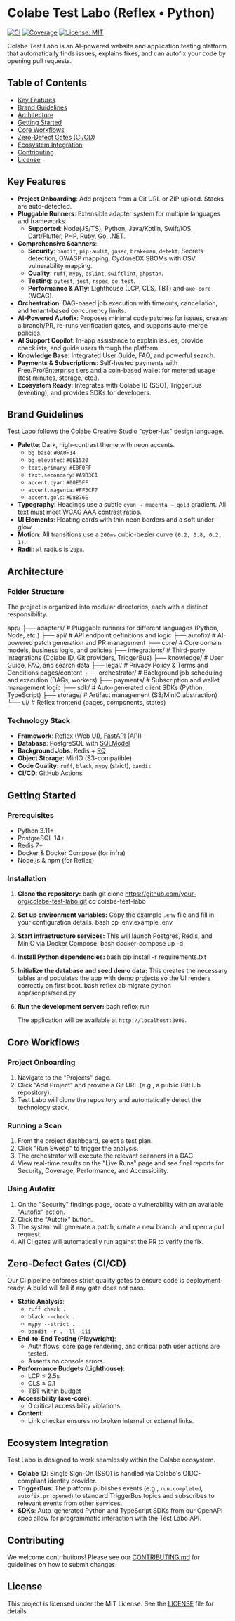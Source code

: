 
# Colabe Test Labo (Reflex • Python)

[![CI](https://github.com/colabe/test-labo/actions/workflows/ci.yml/badge.svg)](https://github.com/colabe/test-labo/actions/workflows/ci.yml)
[![Coverage](https://img.shields.io/codecov/c/github/colabe/test-labo.svg)](https://codecov.io/gh/colabe/test-labo)
[![License: MIT](https://img.shields.io/badge/License-MIT-yellow.svg)](https://opensource.org/licenses/MIT)

Colabe Test Labo is an AI-powered website and application testing platform that automatically finds issues, explains fixes, and can autofix your code by opening pull requests.

## Table of Contents

- [Key Features](#key-features)
- [Brand Guidelines](#brand-guidelines)
- [Architecture](#architecture)
- [Getting Started](#getting-started)
- [Core Workflows](#core-workflows)
- [Zero-Defect Gates (CI/CD)](#zero-defect-gates-cicd)
- [Ecosystem Integration](#ecosystem-integration)
- [Contributing](#contributing)
- [License](#license)

## Key Features

- **Project Onboarding**: Add projects from a Git URL or ZIP upload. Stacks are auto-detected.
- **Pluggable Runners**: Extensible adapter system for multiple languages and frameworks.
  - **Supported**: Node(JS/TS), Python, Java/Kotlin, Swift/iOS, Dart/Flutter, PHP, Ruby, Go, .NET.
- **Comprehensive Scanners**:
  - **Security**: `bandit`, `pip-audit`, `gosec`, `brakeman`, `detekt`. Secrets detection, OWASP mapping, CycloneDX SBOMs with OSV vulnerability mapping.
  - **Quality**: `ruff`, `mypy`, `eslint`, `swiftlint`, `phpstan`.
  - **Testing**: `pytest`, `jest`, `rspec`, `go test`.
  - **Performance & A11y**: Lighthouse (LCP, CLS, TBT) and `axe-core` (WCAG).
- **Orchestration**: DAG-based job execution with timeouts, cancellation, and tenant-based concurrency limits.
- **AI-Powered Autofix**: Proposes minimal code patches for issues, creates a branch/PR, re-runs verification gates, and supports auto-merge policies.
- **AI Support Copilot**: In-app assistance to explain issues, provide checklists, and guide users through the platform.
- **Knowledge Base**: Integrated User Guide, FAQ, and powerful search.
- **Payments & Subscriptions**: Self-hosted payments with Free/Pro/Enterprise tiers and a coin-based wallet for metered usage (test minutes, storage, etc.).
- **Ecosystem Ready**: Integrates with Colabe ID (SSO), TriggerBus (eventing), and provides SDKs for developers.

## Brand Guidelines

Test Labo follows the Colabe Creative Studio "cyber-lux" design language.

- **Palette**: Dark, high-contrast theme with neon accents.
  - `bg.base`: `#0A0F14`
  - `bg.elevated`: `#0E1520`
  - `text.primary`: `#E8F0FF`
  - `text.secondary`: `#A9B3C1`
  - `accent.cyan`: `#00E5FF`
  - `accent.magenta`: `#FF3CF7`
  - `accent.gold`: `#D8B76E`
- **Typography**: Headings use a subtle `cyan → magenta → gold` gradient. All text must meet WCAG AAA contrast ratios.
- **UI Elements**: Floating cards with thin neon borders and a soft under-glow.
- **Motion**: All transitions use a `200ms` cubic-bezier curve `(0.2, 0.8, 0.2, 1)`.
- **Radii**: `xl` radius is `20px`.

## Architecture

### Folder Structure

The project is organized into modular directories, each with a distinct responsibility.


app/
├── adapters/         # Pluggable runners for different languages (Python, Node, etc.)
├── api/              # API endpoint definitions and logic
├── autofix/          # AI-powered patch generation and PR management
├── core/             # Core domain models, business logic, and policies
├── integrations/     # Third-party integrations (Colabe ID, Git providers, TriggerBus)
├── knowledge/        # User Guide, FAQ, and search data
├── legal/            # Privacy Policy & Terms and Conditions pages/content
├── orchestrator/     # Background job scheduling and execution (DAGs, workers)
├── payments/         # Subscription and wallet management logic
├── sdk/              # Auto-generated client SDKs (Python, TypeScript)
├── storage/          # Artifact management (S3/MinIO abstraction)
└── ui/               # Reflex frontend (pages, components, states)


### Technology Stack

- **Framework**: [Reflex](https://reflex.dev/) (Web UI), [FastAPI](https://fastapi.tiangolo.com/) (API)
- **Database**: PostgreSQL with [SQLModel](https://sqlmodel.tiangolo.com/)
- **Background Jobs**: Redis + [RQ](https://python-rq.org/)
- **Object Storage**: MinIO (S3-compatible)
- **Code Quality**: `ruff`, `black`, `mypy` (strict), `bandit`
- **CI/CD**: GitHub Actions

## Getting Started

### Prerequisites

- Python 3.11+
- PostgreSQL 14+
- Redis 7+
- Docker & Docker Compose (for infra)
- Node.js & npm (for Reflex)

### Installation

1.  **Clone the repository:**
    bash
    git clone https://github.com/your-org/colabe-test-labo.git
    cd colabe-test-labo
    

2.  **Set up environment variables:**
    Copy the example `.env` file and fill in your configuration details.
    bash
    cp .env.example .env
    

3.  **Start infrastructure services:**
    This will launch Postgres, Redis, and MinIO via Docker Compose.
    bash
    docker-compose up -d
    

4.  **Install Python dependencies:**
    bash
    pip install -r requirements.txt
    

5.  **Initialize the database and seed demo data:**
    This creates the necessary tables and populates the app with demo projects so the UI renders correctly on first boot.
    bash
    reflex db migrate
    python app/scripts/seed.py
    

6.  **Run the development server:**
    bash
    reflex run
    
    The application will be available at `http://localhost:3000`.

## Core Workflows

### Project Onboarding

1.  Navigate to the "Projects" page.
2.  Click "Add Project" and provide a Git URL (e.g., a public GitHub repository).
3.  Test Labo will clone the repository and automatically detect the technology stack.

### Running a Scan

1.  From the project dashboard, select a test plan.
2.  Click "Run Sweep" to trigger the analysis.
3.  The orchestrator will execute the relevant scanners in a DAG.
4.  View real-time results on the "Live Runs" page and see final reports for Security, Coverage, Performance, and Accessibility.

### Using Autofix

1.  On the "Security" findings page, locate a vulnerability with an available "Autofix" action.
2.  Click the "Autofix" button.
3.  The system will generate a patch, create a new branch, and open a pull request.
4.  All CI gates will automatically run against the PR to verify the fix.

## Zero-Defect Gates (CI/CD)

Our CI pipeline enforces strict quality gates to ensure code is deployment-ready. A build will fail if any gate does not pass.

-   **Static Analysis**:
    -   `ruff check .`
    -   `black --check .`
    -   `mypy --strict .`
    -   `bandit -r . -ll -iii`
-   **End-to-End Testing (Playwright)**:
    -   Auth flows, core page rendering, and critical path user actions are tested.
    -   Asserts no console errors.
-   **Performance Budgets (Lighthouse)**:
    -   LCP ≤ 2.5s
    -   CLS ≤ 0.1
    -   TBT within budget
-   **Accessibility (axe-core)**:
    -   0 critical accessibility violations.
-   **Content**:
    -   Link checker ensures no broken internal or external links.

## Ecosystem Integration

Test Labo is designed to work seamlessly within the Colabe ecosystem.

-   **Colabe ID**: Single Sign-On (SSO) is handled via Colabe's OIDC-compliant identity provider.
-   **TriggerBus**: The platform publishes events (e.g., `run.completed`, `autofix.pr.opened`) to standard TriggerBus topics and subscribes to relevant events from other services.
-   **SDKs**: Auto-generated Python and TypeScript SDKs from our OpenAPI spec allow for programmatic interaction with the Test Labo API.

## Contributing

We welcome contributions! Please see our [CONTRIBUTING.md](CONTRIBUTING.md) for guidelines on how to submit changes.

## License

This project is licensed under the MIT License. See the [LICENSE](LICENSE) file for details.

